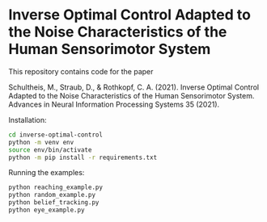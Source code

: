 # Inverse Optimal Control Adapted to the Noise Characteristics of the Human Sensorimotor System

This repository contains code for the paper

Schultheis, M., Straub, D., & Rothkopf, C. A. (2021). Inverse Optimal Control Adapted to the Noise Characteristics of the Human Sensorimotor System. Advances in Neural Information Processing Systems 35 (2021).

Installation:

```bash
cd inverse-optimal-control
python -m venv env
source env/bin/activate
python -m pip install -r requirements.txt
```

Running the examples:

```bash
python reaching_example.py
python random_example.py
python belief_tracking.py
python eye_example.py
```


